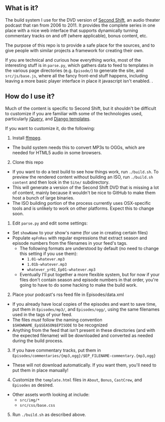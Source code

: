 ## What is it?
The build system I use for the DVD version of [Second Shift](http://www.secondshiftpodcast.com), an audio theater podcast that ran from 2006 to 2011. It provides the complete series in one place with a nice web interface that supports dynamically turning commentary tracks on and off (where applicable), bonus content, etc. 

The purpose of this repo is to provide a safe place for the sources, and to give people with similar projects a framework for creating their own. 

If you are technical and curious how everything works, most of the interesting stuff is in `parse.py`, which gathers data to feed to templates in the various page directories (e.g. `Episode/`) to generate the site, and `src/js/base.js`, where all the fancy front-end stuff happens, including leaving a more basic player interface in place it javascript isn't enabled. .

## How do I use it?
Much of the content is specific to Second Shift, but it shouldn't be difficult to customize if you are familiar with some of the technologies used, particularly [jQuery](http://api.jquery.com/), and [Django templates](http://django.readthedocs.org/en/latest/topics/templates.html). 

If you want to customize it, do the following:

1. Install [ffmpeg](http://ffmpeg.org). 
  * The build system needs this to convert MP3s to OGGs, which are needed for HTML5 audio in some browsers.
2. Clone this repo
  * If you want to do a test build to see how things work, run `./build.sh`. To preview the rendered content without building an ISO, run `./build.sh content` and then look in the `Site/` subdirectory.
  * This will generate a version of the Second Shift DVD that is missing a lot of content, mainly because it wouldn't be nice to GitHub to make them host a bunch of large binaries. 
  * The ISO building portion of the process currently uses OSX-specific tools and is unlikely to work on other platforms. Expect this to change soon. 
1. Edit `parse.py` and edit some settings:
  * Set `showName` to your show's name (for use in creating certain files)
  * Populate `epFnRes` with regular expressions that extract season and episode numbers from the filenames in your feed's <link> tags.  
    * The following formats are understood by default (no need to change this setting if you use them):
      * `1.01-whatever.mp3`
      * `1.01b-whatever.mp3`
      * `whatever_yr01_Ep01-whatever.mp3`
    * Eventually I'll put together a more flexible system, but for now if your files don't contain season and episode numbers in that order, you're going to have to do some hacking to make the build work.
2. Place your podcast's rss feed file in Episodes/data.xml 
  * If you already have local copies of the episodes and want to save time, put them in `Episodes/mp3/`, and `Episodes/ogg/`, using the same filenames used in the <link> tags of your feed. 
  * The files *must* follow the naming convention `$SHOWNAME_Ep$SEASON$EPISODE` to be recognized 
  * Anything from the feed that isn't present in these directories (and with the expected filename) will be downloaded and converted as needed during the build process.
3. If you have commentary tracks, put them in `Episodes/commentaries/{mp3,ogg}/$EP_FILENAME-commentary.{mp3,ogg}`
  * These will not download automatically. If you want them, you'll need to put them in place manually! 
4. Customize the `template.html` files in `About`, `Bonus`, `CastCrew`, and `Episodes` as desired.
  * Other assets worth looking at include:
    * `src/img/*`
    * `src/css/base.css`
5. Run `./build.sh` as described above.

